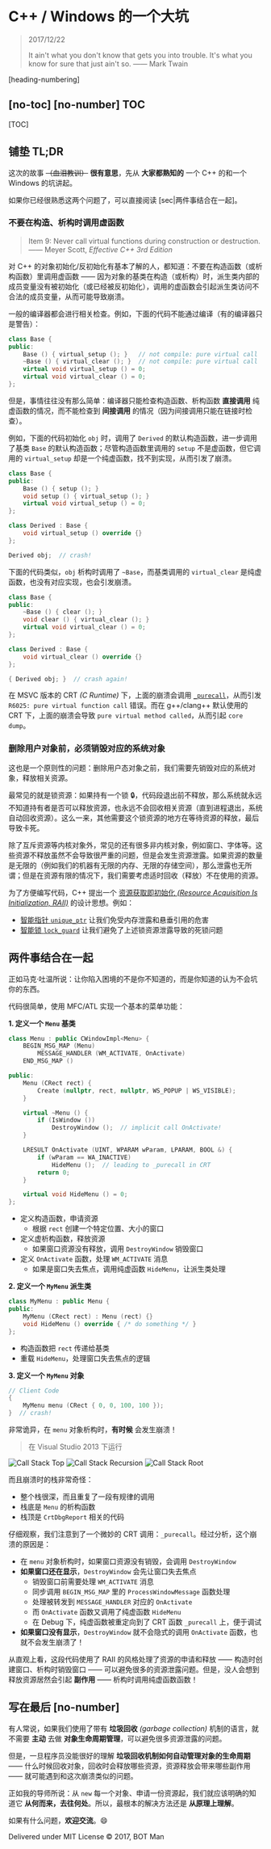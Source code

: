 ﻿# C++ / Windows 的一个大坑

> 2017/12/22
>
> It ain't what you don't know that gets you into trouble. It's what you know for sure that just ain't so. —— Mark Twain

[heading-numbering]

## [no-toc] [no-number] TOC

[TOC]

## 铺垫 TL;DR

这次的故事 ~~（血泪教训）~~ **很有意思**，先从 **大家都熟知的** 一个 C++ 的和一个 Windows 的坑讲起。

如果你已经很熟悉这两个问题了，可以直接阅读 [sec|两件事结合在一起]。

### 不要在构造、析构时调用虚函数

> Item 9: Never call virtual functions during construction or destruction. —— Meyer Scott, _Effective C++ 3rd Edition_

对 C++ 的对象初始化/反初始化有基本了解的人，都知道：不要在构造函数（或析构函数）里调用虚函数 —— 因为对象的基类在构造（或析构）时，派生类内部的成员变量没有被初始化（或已经被反初始化），调用的虚函数会引起派生类访问不合法的成员变量，从而可能导致崩溃。

一般的编译器都会进行相关检查。例如，下面的代码不能通过编译（有的编译器只是警告）：

``` cpp
class Base {
public:
    Base () { virtual_setup (); }   // not compile: pure virtual call
    ~Base () { virtual_clear (); }  // not compile: pure virtual call
    virtual void virtual_setup () = 0;
    virtual void virtual_clear () = 0;
};
```

但是，事情往往没有那么简单：编译器只能检查构造函数、析构函数 **直接调用** 纯虚函数的情况，而不能检查到 **间接调用** 的情况（因为间接调用只能在链接时检查）。

例如，下面的代码初始化 `obj` 时，调用了 `Derived` 的默认构造函数，进一步调用了基类 `Base` 的默认构造函数；尽管构造函数里调用的 `setup` 不是虚函数，但它调用的 `virtual_setup` 却是一个纯虚函数，找不到实现，从而引发了崩溃。

``` cpp
class Base {
public:
    Base () { setup (); }
    void setup () { virtual_setup (); }
    virtual void virtual_setup () = 0;
};

class Derived : Base {
    void virtual_setup () override {}
};

Derived obj;  // crash!
```

下面的代码类似，`obj` 析构时调用了 `~Base`，而基类调用的 `virtual_clear` 是纯虚函数，也没有对应实现，也会引发崩溃。

``` cpp
class Base {
public:
    ~Base () { clear (); }
    void clear () { virtual_clear (); }
    virtual void virtual_clear () = 0;
};

class Derived : Base {
    void virtual_clear () override {}
};

{ Derived obj; }  // crash again!
```

在 MSVC 版本的 CRT _(C Runtime)_ 下，上面的崩溃会调用 [`_purecall`](https://docs.microsoft.com/zh-cn/cpp/c-runtime-library/reference/purecall)，从而引发 `R6025: pure virtual function call` 错误。而在 g++/clang++ 默认使用的 CRT 下，上面的崩溃会导致 `pure virtual method called`，从而引起 `core dump`。

### 删除用户对象前，必须销毁对应的系统对象

这也是一个原则性的问题：删除用户态对象之前，我们需要先销毁对应的系统对象，释放相关资源。

最常见的就是锁资源：如果持有一个锁 🔒，代码段退出前不释放，那么系统就永远不知道持有者是否可以释放资源，也永远不会回收相关资源（直到进程退出，系统自动回收资源）。这么一来，其他需要这个锁资源的地方在等待资源的释放，最后导致卡死。

除了互斥资源等内核对象外，常见的还有很多非内核对象，例如窗口、字体等。这些资源不释放虽然不会导致很严重的问题，但是会发生资源泄露。如果资源的数量是无限的（例如我们的机器有无限的内存、无限的存储空间），那么泄露也无所谓；但是在资源有限的情况下，我们需要考虑适时回收（释放）不在使用的资源。

为了方便编写代码，C++ 提出一个 [资源获取即初始化 _(Resource Acquisition Is Initialization, RAII)_](https://en.wikipedia.org/wiki/Resource_acquisition_is_initialization) 的设计思想。例如：

- [智能指针 `unique_ptr`](http://en.cppreference.com/w/cpp/memory/unique_ptr) 让我们免受内存泄露和悬垂引用的危害
- [智能锁 `lock_guard`](http://en.cppreference.com/w/cpp/thread/lock_guard) 让我们避免了上述锁资源泄露导致的死锁问题

## 两件事结合在一起

正如马克·吐温所说：让你陷入困境的不是你不知道的，而是你知道的认为不会坑你的东西。

代码很简单，使用 MFC/ATL 实现一个基本的菜单功能：

**1. 定义一个 `Menu` 基类**

``` cpp
class Menu : public CWindowImpl<Menu> {
    BEGIN_MSG_MAP (Menu)
        MESSAGE_HANDLER (WM_ACTIVATE, OnActivate)
    END_MSG_MAP ()

public:
    Menu (CRect rect) {
        Create (nullptr, rect, nullptr, WS_POPUP | WS_VISIBLE);
    }

    virtual ~Menu () {
        if (IsWindow ())
            DestroyWindow ();  // implicit call OnActivate!
    }

    LRESULT OnActivate (UINT, WPARAM wParam, LPARAM, BOOL &) {
        if (wParam == WA_INACTIVE)
            HideMenu ();  // leading to _purecall in CRT
        return 0;
    }

    virtual void HideMenu () = 0;
};
```

- 定义构造函数，申请资源
  - 根据 `rect` 创建一个特定位置、大小的窗口
- 定义虚析构函数，释放资源
  - 如果窗口资源没有释放，调用 `DestroyWindow` 销毁窗口
- 定义 `OnActivate` 函数，处理 `WM_ACTIVATE` 消息
  - 如果是窗口失去焦点，调用纯虚函数 `HideMenu`，让派生类处理

**2. 定义一个 `MyMenu` 派生类**

``` cpp
class MyMenu : public Menu {
public:
    MyMenu (CRect rect) : Menu (rect) {}
    void HideMenu () override { /* do something */ }
};
```

- 构造函数把 `rect` 传递给基类
- 重载 `HideMenu`，处理窗口失去焦点的逻辑

**3. 定义一个 `MyMenu` 对象**

``` cpp
// Client Code
{
    MyMenu menu (CRect { 0, 0, 100, 100 });
}  // crash!
```

非常诡异，在 `menu` 对象析构时，**有时候** 会发生崩溃！

> 在 Visual Studio 2013 下运行

![Call Stack Top](Cpp-Windows-Crash/call-stack-top.png)
![Call Stack Recursion](Cpp-Windows-Crash/call-stack-recursion.png)
![Call Stack Root](Cpp-Windows-Crash/call-stack-root.png)

而且崩溃时的栈非常奇怪：

- 整个栈很深，而且重复了一段有规律的调用
- 栈底是 `Menu` 的析构函数
- 栈顶是 `CrtDbgReport` 相关的代码

仔细观察，我们注意到了一个微妙的 CRT 调用：`_purecall`。经过分析，这个崩溃的原因是：

- 在 `menu` 对象析构时，如果窗口资源没有销毁，会调用 `DestroyWindow`
- **如果窗口还在显示**，`DestroyWindow` 会先让窗口失去焦点
  - 销毁窗口前需要处理 `WM_ACTIVATE` 消息
  - 同步调用 `BEGIN_MSG_MAP` 里的 `ProcessWindowMessage` 函数处理
  - 处理被转发到 `MESSAGE_HANDLER` 对应的 `OnActivate`
  - 而 `OnActivate` 函数又调用了纯虚函数 `HideMenu`
  - 在 Debug 下，纯虚函数被重定向到了 CRT 函数 `_purecall` 上，便于调试
- **如果窗口没有显示**，`DestroyWindow` 就不会隐式的调用 `OnActivate` 函数，也就不会发生崩溃了！

从直观上看，这段代码使用了 RAII 的风格处理了资源的申请和释放 —— 构造时创建窗口、析构时销毁窗口 —— 可以避免很多的资源泄露问题。但是，没人会想到释放资源居然会引起 **副作用** —— 析构时调用纯虚函数函数！

## 写在最后 [no-number]

有人常说，如果我们使用了带有 **垃圾回收** _(garbage collection)_ 机制的语言，就不需要 **主动** 去做 **对象生命周期管理**，可以避免很多资源泄露的问题。

但是，一旦程序员没能很好的理解 **垃圾回收机制如何自动管理对象的生命周期** —— 什么时候回收对象，回收时会释放哪些资源，资源释放会带来哪些副作用 —— 就可能遇到和这次崩溃类似的问题。

正如我的导师所说：从 `new` 每一个对象、申请一份资源起，我们就应该明确的知道它 **从何而来，去往何处**。所以，最根本的解决方法还是 **从原理上理解**。

如果有什么问题，**欢迎交流**。😄

Delivered under MIT License &copy; 2017, BOT Man
